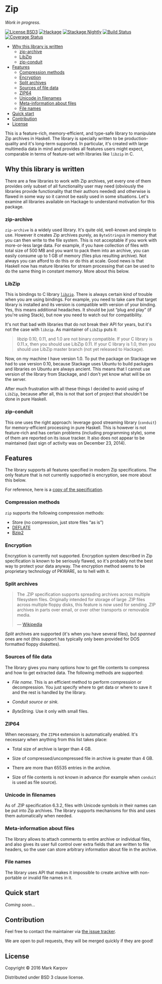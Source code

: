 # Zip

*Work in progress.*

[![License BSD3](https://img.shields.io/badge/license-BSD3-brightgreen.svg)](http://opensource.org/licenses/BSD-3-Clause)
[![Hackage](https://img.shields.io/hackage/v/zip.svg?style=flat)](https://hackage.haskell.org/package/zip)
[![Stackage Nightly](http://stackage.org/package/zip/badge/nightly)](http://stackage.org/nightly/package/zip)
[![Build Status](https://travis-ci.org/mrkkrp/zip.svg?branch=master)](https://travis-ci.org/mrkkrp/zip)
[![Coverage Status](https://coveralls.io/repos/mrkkrp/zip/badge.svg?branch=master&service=github)](https://coveralls.io/github/mrkkrp/zip?branch=master)

* [Why this library is written](#why-this-library-is-written)
    * [zip-archive](#zip-archive)
    * [LibZip](#libzip)
    * [zip-conduit](#zip-conduit)
* [Features](#features)
    * [Compression methods](#compression-methods)
    * [Encryption](#encryption)
    * [Split archives](#split-archives)
    * [Sources of file data](#sources-of-file-data)
    * [ZIP64](#zip64)
    * [Unicode in filenames](#unicode-in-filenames)
    * [Meta-information about files](#meta-information-about-files)
    * [File names](#file-names)
* [Quick start](#quick-start)
* [Contribution](#contribution)
* [License](#license)

This is a feature-rich, memory-efficient, and type-safe library to
manipulate Zip archives in Haskell. The library is specially written to be
production-quality and it's long-term supported. In particular, it's created
with large multimedia data in mind and provides all features users might
expect, comparable in terms of feature-set with libraries like `libzip` in
C.

## Why this library is written

There are a few libraries to work with Zip archives, yet every one of them
provides only subset of all functionality user may need (obviously the
libraries provide functionality that their authors needed) and otherwise is
flawed in some way so it cannot be easily used in some situations. Let's
examine all libraries available on Hackage to understand motivation for this
package.

### zip-archive

`zip-archive` is a widely used library. It's quite old, well-known and
simple to use. However it creates Zip archives purely, as `ByteStrings`s in
memory that you can then write to the file system. This is not acceptable if
you work with more-or-less large data. For example, if you have collection
of files with total size of 500 MB and you want to pack them into an
archive, you can easily consume up to 1 GB of memory (files plus resulting
archive). Not always you can afford to do this or do this at scale. Good
news is that Haskell now has mature libraries for stream processing that can
be used to do the same thing in constant memory. More about this below.

### LibZip

This is bindings to C library
[`libzip`](https://en.wikipedia.org/wiki/Libzip). There is always certain
kind of trouble when you are using bindings. For example, you need to take
care that target library is installed and its version is compatible with
version of your binding. Yes, this means additional headaches. It should be
just “plug and play” (if you're using Stack), but now you need to watch out
for compatibility.

It's not that bad with libraries that do not break their API for years, but
it's not the case with `libzip`. As maintainer of `LibZip` puts it:

> libzip 0.10, 0.11, and 1.0 are not binary compatible. If your C library is
> 0.11.x, then you should use LibZip 0.11. If your C library is 1.0, then
> you should use LibZip master branch (not yet released to Hackage).

Now, on my machine I have version 1.0. To put the package on Stackage we had
to use version 0.10, because Stackage uses Ubuntu to build packages and
libraries on Ubuntu are always ancient. This means that I cannot use version
of the library from Stackage, and I don't yet know what will be on the
server.

After much frustration with all these things I decided to avoid using of
`LibZip`, because after all, this is not that sort of project that shouldn't
be done in pure Haskell.

### zip-conduit

This one uses the right approach: leverage good streaming library
(`conduit`) for memory-efficient processing in pure Haskell. This is however
is not feature-rich and has certain problems (including programming style),
some of them are reported on its issue tracker. It also does not appear to
be maintained (last sign of activity was on December 23, 2014).

## Features

The library supports all features specified in modern Zip
specifications. The only feature that is not currently supported is
encryption, see more about this below.

For reference, here is a [copy of the specification](https://pkware.cachefly.net/webdocs/casestudies/APPNOTE.TXT).

### Compression methods

`zip` supports the following compression methods:

* Store (no compression, just store files “as is”)
* [DEFLATE](https://en.wikipedia.org/wiki/DEFLATE)
* [Bzip2](https://en.wikipedia.org/wiki/Bzip2)

### Encryption

Encryption is currently not supported. Encryption system described in Zip
specification is known to be seriously flawed, so it's probably not the best
way to protect your data anyway. The encryption method seems to be
proprietary technology of PKWARE, so to hell with it.

### Split archives

> The .ZIP specification supports spreading archives across multiple
> filesystem files. Originally intended for storage of large .ZIP files
> across multiple floppy disks, this feature is now used for sending .ZIP
> archives in parts over email, or over other transports or removable media.
>
> — [Wikipedia](https://en.wikipedia.org/wiki/Zip_%28file_format%29#Structure)

*Split* archives are supported (it's when you have several files), but
*spanned* ones are not (this support has typically only been provided for
DOS formatted floppy diskettes).

### Sources of file data

The library gives you many options how to get file contents to compress and
how to get extracted data. The following methods are supported:

* *File name.* This is an efficient method to perform compression or
  decompression. You just specify where to get data or where to save it and
  the rest is handled by the library.

* *Conduit source or sink.*

* *ByteString.* Use it only with small files.

### ZIP64

When necessary, the `ZIP64` extension is automatically enabled. It's
necessary when anything from this list takes place:

* Total size of archive is larger than 4 GB.

* Size of compressed/uncompressed file in archive is greater than 4 GB.

* There are more than 65535 entries in the archive.

* Size of file contents is not known in advance (for example when `conduit`
  is used as file source).

### Unicode in filenames

As of .ZIP specification 6.3.2, files with Unicode symbols in their names
can be put into Zip archives. The library supports mechanisms for this and
uses them automatically when needed.

### Meta-information about files

The library allows to attach comments to entire archive or individual files,
and also gives its user full control over extra fields that are written to
file headers, so the user can store arbitrary information about file in the
archive.

### File names

The library uses API that makes it impossible to create archive with
non-portable or invalid file names in it.

## Quick start

*Coming soon…*

## Contribution

Feel free to contact the maintainer via
[the issue tracker](https://github.com/mrkkrp/zip/issues).

We are open to pull requests, they will be merged quickly if they are good!

## License

Copyright © 2016 Mark Karpov

Distributed under BSD 3 clause license.
